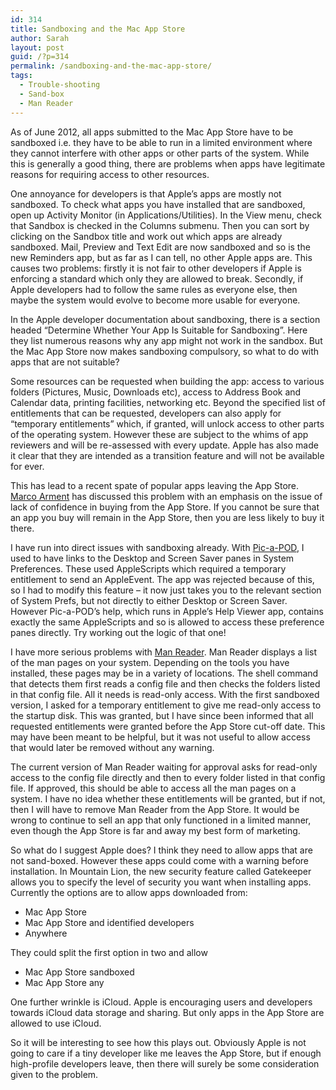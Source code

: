 ```yaml
---
id: 314
title: Sandboxing and the Mac App Store
author: Sarah
layout: post
guid: /?p=314
permalink: /sandboxing-and-the-mac-app-store/
tags:
  - Trouble-shooting
  - Sand-box
  - Man Reader
---
```

As of June 2012, all apps submitted to the Mac App Store have to be sandboxed i.e. they have to be able to run in a limited environment where they cannot interfere with other apps or other parts of the system. While this is generally a good thing, there are problems when apps have legitimate reasons for requiring access to other resources.

One annoyance for developers is that Apple&#8217;s apps are mostly not sandboxed. To check what apps you have installed that are sandboxed, open up Activity Monitor (in Applications/Utilities). In the View menu, check that Sandbox is checked in the Columns submenu. Then you can sort by clicking on the Sandbox title and work out which apps are already sandboxed. Mail, Preview and Text Edit are now sandboxed and so is the new Reminders app, but as far as I can tell, no other Apple apps are. This causes two problems: firstly it is not fair to other developers if Apple is enforcing a standard which only they are allowed to break. Secondly, if Apple developers had to follow the same rules as everyone else, then maybe the system would evolve to become more usable for everyone.

In the Apple developer documentation about sandboxing, there is a section headed &#8220;Determine Whether Your App Is Suitable for Sandboxing&#8221;. Here they list numerous reasons why any app might not work in the sandbox. But the Mac App Store now makes sandboxing compulsory, so what to do with apps that are not suitable?

Some resources can be requested when building the app: access to various folders (Pictures, Music, Downloads etc), access to Address Book and Calendar data, printing facilities, networking etc. Beyond the specified list of entitlements that can be requested, developers can also apply for &#8220;temporary entitlements&#8221; which, if granted, will unlock access to other parts of the operating system. However these are subject to the whims of app reviewers and will be re-assessed with every update. Apple has also made it clear that they are intended as a transition feature and will not be available for ever.

This has lead to a recent spate of popular apps leaving the App Store. <a href="http://www.marco.org/2012/07/26/mac-app-store-future" target="_blank">Marco Arment</a> has discussed this problem with an emphasis on the issue of lack of confidence in buying from the App Store. If you cannot be sure that an app you buy will remain in the App Store, then you are less likely to buy it there.

I have run into direct issues with sandboxing already. With <a href="http://www.picapod.com/" target="_blank">Pic-a-POD</a>, I used to have links to the Desktop and Screen Saver panes in System Preferences. These used AppleScripts which required a temporary entitlement to send an AppleEvent. The app was rejected because of this, so I had to modify this feature &#8211; it now just takes you to the relevant section of System Prefs, but not directly to either Desktop or Screen Saver. However Pic-a-POD&#8217;s help, which runs in Apple&#8217;s Help Viewer app, contains exactly the same AppleScripts and so is allowed to access these preference panes directly. Try working out the logic of that one!

I have more serious problems with <a title="Man Reader" href="/manreader/" target="_blank">Man Reader</a>. Man Reader displays a list of the man pages on your system. Depending on the tools you have installed, these pages may be in a variety of locations. The shell command that detects them first reads a config file and then checks the folders listed in that config file. All it needs is read-only access. With the first sandboxed version, I asked for a temporary entitlement to give me read-only access to the startup disk. This was granted, but I have since been informed that all requested entitlements were granted before the App Store cut-off date. This may have been meant to be helpful, but it was not useful to allow access that would later be removed without any warning.

The current version of Man Reader waiting for approval asks for read-only access to the config file directly and then to every folder listed in that config file. If approved, this should be able to access all the man pages on a system. I have no idea whether these entitlements will be granted, but if not, then I will have to remove Man Reader from the App Store. It would be wrong to continue to sell an app that only functioned in a limited manner, even though the App Store is far and away my best form of marketing.

So what do I suggest Apple does? I think they need to allow apps that are not sand-boxed. However these apps could come with a warning before installation. In Mountain Lion, the new security feature called Gatekeeper allows you to specify the level of security you want when installing apps. Currently the options are to allow apps downloaded from:

  * Mac App Store
  * Mac App Store and identified developers
  * Anywhere

They could split the first option in two and allow

  * Mac App Store sandboxed
  * Mac App Store any

One further wrinkle is iCloud. Apple is encouraging users and developers towards iCloud data storage and sharing. But only apps in the App Store are allowed to use iCloud.

So it will be interesting to see how this plays out. Obviously Apple is not going to care if a tiny developer like me leaves the App Store, but if enough high-profile developers leave, then there will surely be some consideration given to the problem.